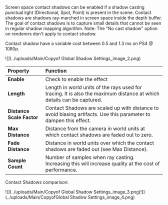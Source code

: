 Screen space contact shadows can be enabled if a shadow casting punctual light (Directional, Spot, Point) is present in the scene. Contact shadows are shadows ray-marched in screen space inside the depth buffer. The goal of contact shadows is to capture small details that cannot be seen in regular shadow mapping algorithm. Note: The "No cast shadow" option on renderers don't apply to contact shadow.

Contact shadow have a variable cost between 0.5 and 1.3 ms on PS4 @ 1080p.

![](../uploads/Main/Copyof Global Shadow Settings_image_2.png)

| Property                  | Function                                                     |
| :------------------------ | :----------------------------------------------------------- |
| __Enable__                | Check to enable the effect                                   |
| __Length__                | Length in world units of the rays used for tracing. It is also the maximum distance at which details can be captured. |
| __Distance Scale Factor__ | Contact Shadows are scaled up with distance to avoid biasing artifacts. Use this parameter to dampen this effect. |
| __Max Distance__          | Distance from the camera in world units at which contact shadows are faded out to zero. |
| __Fade Distance__         | Distance in world units over which the contact shadows are faded out (see Max Distance). |
| __Sample Count__          | Number of samples when ray casting. Increasing this will increase quality at the cost of performance. |



Contact Shadows comparison:

![](../uploads/Main/Copyof Global Shadow Settings_image_3.png)![](../uploads/Main/CopyofGlobal Shadow Settings_image_4.png)
